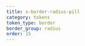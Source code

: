 ```yaml
---
title: s-border-radius-pill
category: tokens
token_type: border
border_group: radius
order: 15
---
```

<span class="s-border-radius-pill"></span>